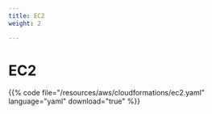 ```yaml
---
title: EC2
weight: 2

---
```

# EC2

{{% code file="/resources/aws/cloudformations/ec2.yaml" language="yaml" download="true" %}}